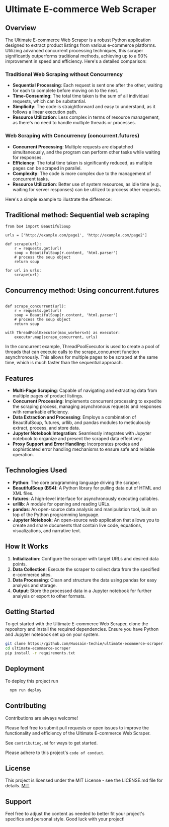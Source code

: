# Ultimate E-commerce Web Scraper

## Overview
The Ultimate E-commerce Web Scraper is a robust Python application designed to extract product listings from various e-commerce platforms. Utilizing advanced concurrent processing techniques, this scraper significantly outperforms traditional methods, achieving up to a 90% improvement in speed and efficiency. Here's a detailed comparison:

### Traditional Web Scraping without Concurrency
- **Sequential Processing**: Each request is sent one after the other, waiting for each to complete before moving on to the next.
- **Time-Consuming**: The total time taken is the sum of all individual requests, which can be substantial.
- **Simplicity**: The code is straightforward and easy to understand, as it follows a linear execution path.
- **Resource Utilization**: Less complex in terms of resource management, as there's no need to handle multiple threads or processes.

### Web Scraping with Concurrency (concurrent.futures)
- **Concurrent Processing**: Multiple requests are dispatched simultaneously, and the program can perform other tasks while waiting for responses.
- **Efficiency**: The total time taken is significantly reduced, as multiple pages can be scraped in parallel.
- **Complexity**: The code is more complex due to the management of concurrent tasks.
- **Resource Utilization**: Better use of system resources, as idle time (e.g., waiting for server responses) can be utilized to process other requests.

Here's a simple example to illustrate the difference:


## Traditional method: Sequential web scraping
```import requests
from bs4 import BeautifulSoup

urls = ['http://example.com/page1', 'http://example.com/page2']

def scrape(url):
    r = requests.get(url)
    soup = BeautifulSoup(r.content, 'html.parser')
    # process the soup object
    return soup

for url in urls:
    scrape(url)
```
## Concurrency method: Using concurrent.futures
```from concurrent.futures import ThreadPoolExecutor

def scrape_concurrent(url):
    r = requests.get(url)
    soup = BeautifulSoup(r.content, 'html.parser')
    # process the soup object
    return soup

with ThreadPoolExecutor(max_workers=5) as executor:
    executor.map(scrape_concurrent, urls)
 ```   


In the concurrent example, ThreadPoolExecutor is used to create a pool of threads that can execute calls to the scrape_concurrent function asynchronously. This allows for multiple pages to be scraped at the same time, which is much faster than the sequential approach.

## Features
- **Multi-Page Scraping**: Capable of navigating and extracting data from multiple pages of product listings.
- **Concurrent Processing**: Implements concurrent processing to expedite the scraping process, managing asynchronous requests and responses with remarkable efficiency.
- **Data Extraction and Processing**: Employs a combination of BeautifulSoup, futures, urllib, and pandas modules to meticulously extract, process, and store data.
- **Jupyter Notebook Integration**: Seamlessly integrates with Jupyter notebook to organize and present the scraped data effectively.
- **Proxy Support and Error Handling**: Incorporates proxies and sophisticated error handling mechanisms to ensure safe and reliable operation.

## Technologies Used
- **Python**: The core programming language driving the scraper.
- **BeautifulSoup (BS4)**: A Python library for pulling data out of HTML and XML files.
- **futures**: A high-level interface for asynchronously executing callables.
- **urllib**: A module for opening and reading URLs.
- **pandas**: An open-source data analysis and manipulation tool, built on top of the Python programming language.
- **Jupyter Notebook**: An open-source web application that allows you to create and share documents that contain live code, equations, visualizations, and narrative text.

## How It Works
1. **Initialization**: Configure the scraper with target URLs and desired data points.
2. **Data Collection**: Execute the scraper to collect data from the specified e-commerce sites.
3. **Data Processing**: Clean and structure the data using pandas for easy analysis and storage.
4. **Output**: Store the processed data in a Jupyter notebook for further analysis or export to other formats.

## Getting Started
To get started with the Ultimate E-commerce Web Scraper, clone the repository and install the required dependencies. Ensure you have Python and Jupyter notebook set up on your system.

```bash
git clone https://github.com/Hussain-techie/ultimate-ecommerce-scraper.git
cd ultimate-ecommerce-scraper
pip install -r requirements.txt
```
## Deployment

To deploy this project run

```bash
  npm run deploy
```


## Contributing

Contributions are always welcome!

Please feel free to submit pull requests or open issues to improve the functionality and efficiency of the Ultimate E-commerce Web Scraper.

See `contributing.md` for ways to get started.

Please adhere to this project's `code of conduct`.


## License
This project is licensed under the MIT License - see the LICENSE.md file for details. [MIT](https://choosealicense.com/licenses/mit/)


## Support

Feel free to adjust the content as needed to better fit your project's specifics and personal style. Good luck with your project!

